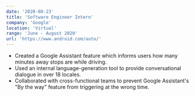 ```yaml
---
date: '2020-08-23'
title: 'Software Engineer Intern'
company: 'Google'
location: 'Virtual'
range: 'June - August 2020'
url: 'https://www.android.com/auto/'
---
```


- Created a Google Assistant feature which informs users how many minutes away stops are while driving.
- Used an internal language-generation tool to provide conversational dialogue in over 18 locales.
- Collaborated with cross-functional teams to prevent Google Assistant's "By the way" feature from triggering at the wrong time.
